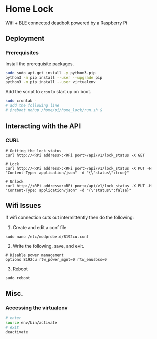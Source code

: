 # Home Lock

Wifi + BLE connected deadbolt powered by a Raspberry Pi

## Deployment

### Prerequisites

Install the prerequisite packages.

```bash
sudo sudo apt-get install -y python3-pip
python3 -m pip install --user --upgrade pip
python3 -m pip install --user virtualenv
```

Add the script to `cron` to start up on boot.

```bash
sudo crontab -
# add the following line
# @reboot nohup /home/pi/home_lock/run.sh &
```

## Interacting with the API

### CURL

```
# Getting the lock status
curl http://<RPi address>:<RPi port>/api/v1/lock_status -X GET

# Lock
curl http://<RPi address>:<RPi port>/api/v1/lock_status -X PUT -H "Content-Type: application/json" -d "{\"status\":true}"

# Unlock
curl http://<RPi address>:<RPi port>/api/v1/lock_status -X PUT -H "Content-Type: application/json" -d "{\"status\":false}"
```

## Wifi Issues

If wifi connection cuts out intermittently then do the following:

1. Create and edit a conf file  
```
sudo nano /etc/modprobe.d/8192cu.conf
```

2. Write the following, save, and exit.
```
# Disable power management
options 8192cu rtw_power_mgnt=0 rtw_enusbss=0
```

3. Reboot  
```
sudo reboot
```

## Misc.

### Accessing the virtualenv

```bash
# enter
source env/bin/activate
# exit
deactivate
```
